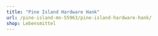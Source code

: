 ```yaml
---
title: "Pine Island Hardware Hank"
url: /pine-island-mn-55963/pine-island-hardware-hank/
shop: Lebensmittel
---
```

